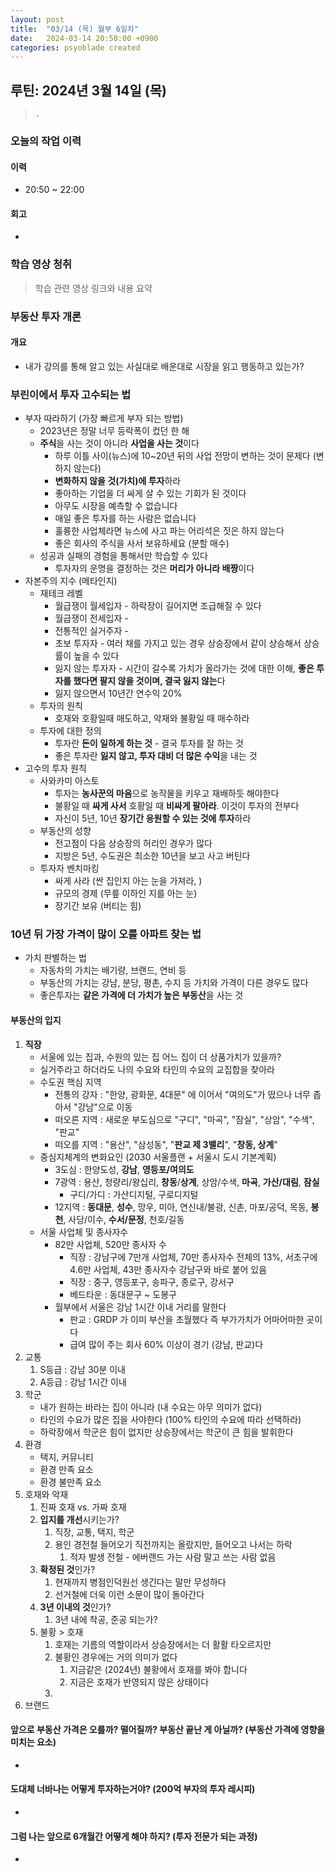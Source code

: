 ```yaml
---
layout: post
title:  "03/14 (목) 월부 6일차"
date:   2024-03-14 20:50:00 +0900
categories: psyoblade created
---
```


## 루틴: 2024년 3월 14일 (목)

>     .

### 오늘의 작업 이력

#### 이력

* 20:50 ~ 22:00 



#### 회고

* 

### 학습 영상 청취

> 학습 관련 영상 링크와 내용 요약

### 부동산 투자 개론

#### 개요

* 내가 강의를 통해 알고 있는 사실대로 배운대로 시장을 읽고 행동하고 있는가?

### 부린이에서 투자 고수되는 법

* 부자 따라하기 (가장 빠르게 부자 되는 방법)
  * 2023년은 정말 너무 등락폭이 컸던 한 해
  * **주식**을 사는 것이 아니라 **사업을 사는 것**이다
    * 하루 이틀 사이(뉴스)에 10~20년 뒤의 사업 전망이 변하는 것이 문제다 (변하지 않는다)
    * **변화하지 않을 것(가치)에 투자**하라
    * 좋아하는 기업을 더 싸게 살 수 있는 기회가 된 것이다
    * 아무도 시장을 예측할 수 없습니다
    * 매일 좋은 투자를 하는 사람은 없습니다
    * 훌륭한 사업체라면 뉴스에 사고 파는 어리석은 짓은 하지 않는다
    * 좋은 회사의 주식을 사서 보유하세요 (분할 매수)
  * 성공과 실패의 경험을 통해서만 학습할 수 있다
    * 투자자의 운명을 결정하는 것은 **머리가 아니라 배짱**이다
* 자본주의 지수 (메타인지)
  * 재테크 레벨
    * 월급쟁이 월세입자 - 하락장이 길어지면 조급해질 수 있다
    * 월급쟁이 전세입자 - 
    * 전통적인 실거주자 - 
    * 초보 투자자 - 여러 채를 가지고 있는 경우 상승장에서 같이 상승해서 상승률이 높을 수 있다
    * 잃지 않는 투자자 - 시간이 갈수록 가치가 올라가는 것에 대한 이해, **좋은 투자를 했다면 팔지 않을 것이며, 결국 잃지 않는**다
    * 잃지 않으면서 10년간 연수익 20%
  * 투자의 원칙
    * 호재와 호황일때 매도하고, 악재와 불황일 때 매수하라
  * 투자에 대한 정의
    * 투자란 **돈이 일하게 하는 것** - 결국 투자를 잘 하는 것
    * 좋은 투자란 **잃지 않고, 투자 대비 더 많은 수익**을 내는 것
* 고수의 투자 원칙
  * 사와카미 아스토
    * 투자는 **농사꾼의 마음**으로 농작물을 키우고 재배하듯 해야한다
    * 불황일 때 **싸게 사서** 호황일 때 **비싸게 팔아라**. 이것이 투자의 전부다
    * 자신이 5년, 10년 **장기간 응원할 수 있는 것에 투자**하라
  * 부동산의 성향
    * 전고점이 다음 상승장의 허리인 경우가 많다
    * 지방은 5년, 수도권은 최소한 10년을 보고 사고 버틴다
  * 투자자 벤치마킹
    * 싸게 사라 (싼 집인지 아는 눈을 가져라, )
    * 규모의 경제 (무릎 이하인 지를 아는 눈)
    * 장기간 보유 (버티는 힘)

### 10년 뒤 가장 가격이 많이 오를 아파트 찾는 법

* 가치 판별하는 법
  * 자동차의 가치는 배기량, 브랜드, 연비 등
  * 부동산의 가치는 강남, 분당, 평촌, 수지 등 가치와 가격이 다른 경우도 많다
  * 좋은투자는 **같은 가격에 더 가치가 높은 부동산**을 사는 것

#### 부동산의 입지

1. **직장**
   * 서울에 있는 집과, 수원의 있는 집 어느 집이 더 상품가치가 있을까?
   * 실거주라고 하더라도 나의 수요와 타인의 수요의 교집합을 찾아라
   * 수도권 핵심 지역
     * 전통의 강자 : "한양, 광화문, 4대문" 에 이어서 "여의도"가 떴으나 너무 좁아서 "강남"으로 이동
     * 떠오른 지역 : 새로운 부도심으로 "구디", "마곡", "잠실", "상암", "수색", "판교"
     * 떠오를 지역 : "용산", "삼성동", "**판교 제 3밸리**", "**창동, 상계**"
   * 중심지체계의 변화요인 (2030 서울플랜 + 서울시 도시 기본계획)
     * 3도심 : 한양도성, **강남**, **영등포/여의도**
     * 7광역 : 용산, 청량리/왕십리, **창동**/**상계**, 상암/수색, **마곡**, **가산/대림**, **잠실**
       * 구디/가디 : 가산디지털, 구로디지털
     * 12지역 : **동대문**, **성수**, 망우, 미아, 연신내/불광, 신촌, 마포/공덕, 목동, **봉천**, 사당/이수, **수서/문정**, 천호/길동
   * 서울 사업체 및 종사자수
     * 82만 사업체, 520만 종사자 수
       * 직장 : 강남구에 7만개 사업체, 70만 종사자수 전체의 13%, 서초구에 4.6만 사업체, 43만 종사자수 강남구와 바로 붙어 있음
       * 직장 : 중구, 영등포구, 송파구, 종로구, 강서구
       * 베드타운 : 동대문구 ~ 도봉구
     * 월부에서 서울은 강남 1시간 이내 거리를 말한다
       * 판교 : GRDP 가 이미 부산을 초월했다 즉 부가가치가 어마어마한 곳이다
       * 급여 많이 주는 회사 60% 이상이 경기 (강남, 판교)다
2. 교통
   1. S등급 : 강남 30분 이내
   2. A등급 : 강남 1시간 이내
3. 학군
   * 내가 원하는 바라는 집이 아니라 (내 수요는 아무 의미가 없다)
   * 타인의 수요가 많은 집을 사야한다 (100% 타인의 수요에 따라 선택하라)
   * 하락장에서 학군은 힘이 없지만 상승장에서는 학군이 큰 힘을 발휘한다
4. 환경
   * 택지, 커뮤니티
   * 환경 만족 요소
   * 환경 불만족 요소
5. 호재와 악재
   1. 진짜 호재 vs. 가짜 호재
   2. **입지를 개선**시키는가?
      1. 직장, 교통, 택지, 학군
      2. 용인 경전철 들어오기 직전까지는 올랐지만, 들어오고 나서는 하락
         1. 적자 발생 전철 - 에버랜드 가는 사람 말고 쓰는 사람 없음
   3. **확정된 것**인가?
      1. 현재까지 병점인덕원선 생긴다는 말만 무성하다
      2. 선거철에 더욱 이런 소문이 많이 돌아간다
   4. **3년 이내의 것**인가?
      1. 3년 내에 착공, 준공 되는가?
   5. 불황 > 호재
      1. 호재는 기름의 역할이라서 상승장에서는 더 활활 타오르지만
      2. 불황인 경우에는 거의 의미가 없다
         1. 지금같은 (2024년) 불황에서 호재를 봐야 합니다
         2. 지금은 호재가 반영되지 않은 상태이다
      3. 
6. 브랜드

#### 앞으로 부동산 가격은 오를까? 떨어질까? 부동산 끝난 게 아닐까? (부동산 가격에 영향을 미치는 요소)

* 

#### 도대체 너바나는 어떻게 투자하는거야? (200억 부자의 투자 레시피)

* 

#### 그럼 나는 앞으로 6개월간 어떻게 해야 하지? (투자 전문가 되는 과정)

* 